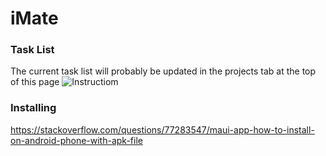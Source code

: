 # iMate

### Task List
The current task list will probably be updated in the projects tab at the top of this page
![Instructiom](https://i.imgur.com/s2h6Idk.png)

### Installing 
https://stackoverflow.com/questions/77283547/maui-app-how-to-install-on-android-phone-with-apk-file
